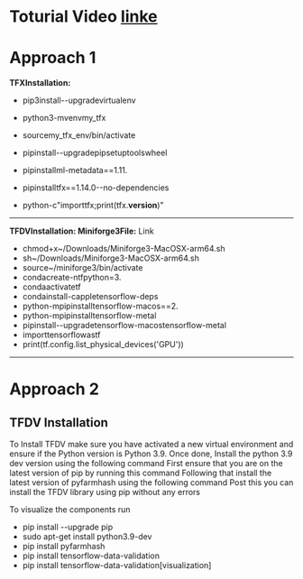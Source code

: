 # Toturial Video [linke](https://www.youtube.com/watch?v=xaSLeJzzJbI&list=PLcS4TrUUc53LeKBIyXAaERFKBJ3dvc9GZ&index=7)

# Approach 1


**TFXInstallation:**

- pip3install--upgradevirtualenv

- python3-mvenvmy_tfx
- sourcemy_tfx_env/bin/activate
- pipinstall--upgradepipsetuptoolswheel
- pipinstallml-metadata==1.11.
- pipinstalltfx==1.14.0--no-dependencies
- python-c"importtfx;print(tfx.__version__)"

--------------------------------------------------------------

**TFDVInstallation:
Miniforge3File:** Link
- chmod+x~/Downloads/Miniforge3-MacOSX-arm64.sh
- sh~/Downloads/Miniforge3-MacOSX-arm64.sh
- source~/miniforge3/bin/activate
- condacreate-ntfpython=3.
- condaactivatetf
- condainstall-cappletensorflow-deps
- python-mpipinstalltensorflow-macos==2.
- python-mpipinstalltensorflow-metal
- pipinstall--upgradetensorflow-macostensorflow-metal
- importtensorflowastf
- print(tf.config.list_physical_devices('GPU'))

--------------------------------------------------------------

# Approach 2
## TFDV Installation
To Install TFDV make sure you have activated a new virtual environment and ensure if the Python
version is Python 3.9. Once done, Install the python 3.9 dev version using the following command
First ensure that you are on the latest version of pip by running this command
Following that install the latest version of pyfarmhash using the following command
Post this you can install the TFDV library using pip without any errors

To visualize the components run
- pip install --upgrade pip
- sudo apt-get install python3.9-dev
- pip install pyfarmhash
- pip install tensorflow-data-validation
- pip install tensorflow-data-validation[visualization]
